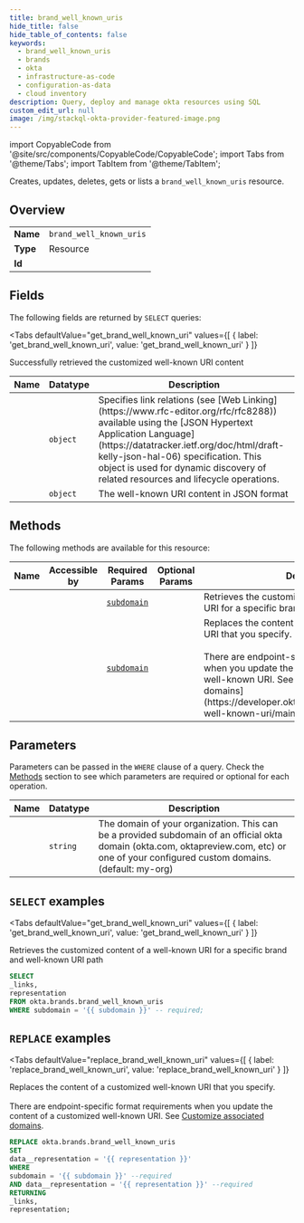 ```yaml
--- 
title: brand_well_known_uris
hide_title: false
hide_table_of_contents: false
keywords:
  - brand_well_known_uris
  - brands
  - okta
  - infrastructure-as-code
  - configuration-as-data
  - cloud inventory
description: Query, deploy and manage okta resources using SQL
custom_edit_url: null
image: /img/stackql-okta-provider-featured-image.png
---
```


import CopyableCode from '@site/src/components/CopyableCode/CopyableCode';
import Tabs from '@theme/Tabs';
import TabItem from '@theme/TabItem';

Creates, updates, deletes, gets or lists a <code>brand_well_known_uris</code> resource.

## Overview
<table><tbody>
<tr><td><b>Name</b></td><td><code>brand_well_known_uris</code></td></tr>
<tr><td><b>Type</b></td><td>Resource</td></tr>
<tr><td><b>Id</b></td><td><CopyableCode code="okta.brands.brand_well_known_uris" /></td></tr>
</tbody></table>

## Fields

The following fields are returned by `SELECT` queries:

<Tabs
    defaultValue="get_brand_well_known_uri"
    values={[
        { label: 'get_brand_well_known_uri', value: 'get_brand_well_known_uri' }
    ]}
>
<TabItem value="get_brand_well_known_uri">

Successfully retrieved the customized well-known URI content

<table>
<thead>
    <tr>
    <th>Name</th>
    <th>Datatype</th>
    <th>Description</th>
    </tr>
</thead>
<tbody>
<tr>
    <td><CopyableCode code="_links" /></td>
    <td><code>object</code></td>
    <td>Specifies link relations (see [Web Linking](https://www.rfc-editor.org/rfc/rfc8288)) available using the [JSON Hypertext Application Language](https://datatracker.ietf.org/doc/html/draft-kelly-json-hal-06) specification. This object is used for dynamic discovery of related resources and lifecycle operations.</td>
</tr>
<tr>
    <td><CopyableCode code="representation" /></td>
    <td><code>object</code></td>
    <td>The well-known URI content in JSON format</td>
</tr>
</tbody>
</table>
</TabItem>
</Tabs>

## Methods

The following methods are available for this resource:

<table>
<thead>
    <tr>
    <th>Name</th>
    <th>Accessible by</th>
    <th>Required Params</th>
    <th>Optional Params</th>
    <th>Description</th>
    </tr>
</thead>
<tbody>
<tr>
    <td><a href="#get_brand_well_known_uri"><CopyableCode code="get_brand_well_known_uri" /></a></td>
    <td><CopyableCode code="select" /></td>
    <td><a href="#parameter-subdomain"><code>subdomain</code></a></td>
    <td></td>
    <td>Retrieves the customized content of a well-known URI for a specific brand and well-known URI path</td>
</tr>
<tr>
    <td><a href="#replace_brand_well_known_uri"><CopyableCode code="replace_brand_well_known_uri" /></a></td>
    <td><CopyableCode code="replace" /></td>
    <td><a href="#parameter-subdomain"><code>subdomain</code></a></td>
    <td></td>
    <td>Replaces the content of a customized well-known URI that you specify.<br /><br />There are endpoint-specific format requirements when you update the content of a customized well-known URI. See [Customize associated domains](https://developer.okta.com/docs/guides/custom-well-known-uri/main/).</td>
</tr>
</tbody>
</table>

## Parameters

Parameters can be passed in the `WHERE` clause of a query. Check the [Methods](#methods) section to see which parameters are required or optional for each operation.

<table>
<thead>
    <tr>
    <th>Name</th>
    <th>Datatype</th>
    <th>Description</th>
    </tr>
</thead>
<tbody>
<tr id="parameter-subdomain">
    <td><CopyableCode code="subdomain" /></td>
    <td><code>string</code></td>
    <td>The domain of your organization. This can be a provided subdomain of an official okta domain (okta.com, oktapreview.com, etc) or one of your configured custom domains. (default: my-org)</td>
</tr>
</tbody>
</table>

## `SELECT` examples

<Tabs
    defaultValue="get_brand_well_known_uri"
    values={[
        { label: 'get_brand_well_known_uri', value: 'get_brand_well_known_uri' }
    ]}
>
<TabItem value="get_brand_well_known_uri">

Retrieves the customized content of a well-known URI for a specific brand and well-known URI path

```sql
SELECT
_links,
representation
FROM okta.brands.brand_well_known_uris
WHERE subdomain = '{{ subdomain }}' -- required;
```
</TabItem>
</Tabs>


## `REPLACE` examples

<Tabs
    defaultValue="replace_brand_well_known_uri"
    values={[
        { label: 'replace_brand_well_known_uri', value: 'replace_brand_well_known_uri' }
    ]}
>
<TabItem value="replace_brand_well_known_uri">

Replaces the content of a customized well-known URI that you specify.<br /><br />There are endpoint-specific format requirements when you update the content of a customized well-known URI. See [Customize associated domains](https://developer.okta.com/docs/guides/custom-well-known-uri/main/).

```sql
REPLACE okta.brands.brand_well_known_uris
SET 
data__representation = '{{ representation }}'
WHERE 
subdomain = '{{ subdomain }}' --required
AND data__representation = '{{ representation }}' --required
RETURNING
_links,
representation;
```
</TabItem>
</Tabs>
